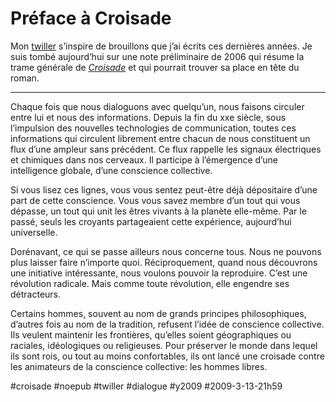 # Préface à Croisade

Mon [twiller](http://twiller.tcrouzet.com/) s’inspire de brouillons que j’ai écrits ces dernières années. Je suis tombé aujourd’hui sur une note préliminaire de 2006 qui résume la trame générale de [*Croisade*](http://twiller.tcrouzet.com/) et qui pourrait trouver sa place en tête du roman.

---

Chaque fois que nous dialoguons avec quelqu’un, nous faisons circuler entre lui et nous des informations. Depuis la fin du xxe siècle, sous l’impulsion des nouvelles technologies de communication, toutes ces informations qui circulent librement entre chacun de nous constituent un flux d’une ampleur sans précédent. Ce flux rappelle les signaux électriques et chimiques dans nos cerveaux. Il participe à l’émergence d’une intelligence globale, d’une conscience collective.

Si vous lisez ces lignes, vous vous sentez peut-être déjà dépositaire d’une part de cette conscience. Vous vous savez membre d’un tout qui vous dépasse, un tout qui unit les êtres vivants à la planète elle-même. Par le passé, seuls les croyants partageaient cette expérience, aujourd’hui universelle.

Dorénavant, ce qui se passe ailleurs nous concerne tous. Nous ne pouvons plus laisser faire n’importe quoi. Réciproquement, quand nous découvrons une initiative intéressante, nous voulons pouvoir la reproduire. C’est une révolution radicale. Mais comme toute révolution, elle engendre ses détracteurs.

Certains hommes, souvent au nom de grands principes philosophiques, d’autres fois au nom de la tradition, refusent l’idée de conscience collective. Ils veulent maintenir les frontières, qu’elles soient géographiques ou raciales, idéologiques ou religieuses. Pour préserver le monde dans lequel ils sont rois, ou tout au moins confortables, ils ont lancé une croisade contre les animateurs de la conscience collective: les hommes libres.

#croisade #noepub #twiller #dialogue #y2009 #2009-3-13-21h59
